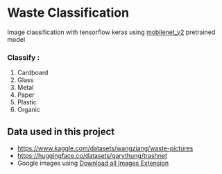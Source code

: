 # Waste Classification

Image classification with tensorflow keras using [mobilenet_v2](https://tfhub.dev/google/tf2-preview/mobilenet_v2/feature_vector/4) pretrained model

### Classify : 

1. Cardboard
2. Glass 
3. Metal
4. Paper
5. Plastic
6. Organic


## Data used in this project

- https://www.kaggle.com/datasets/wangziang/waste-pictures
- https://huggingface.co/datasets/garythung/trashnet
- Google images using [Download all Images Extension](https://chrome.google.com/webstore/detail/download-all-images/ifipmflagepipjokmbdecpmjbibjnakm)

